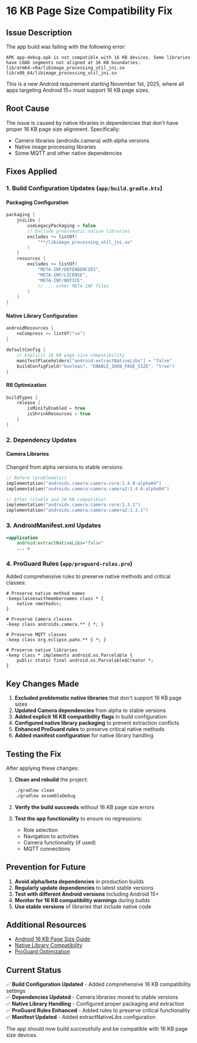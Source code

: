 # 16 KB Page Size Compatibility Fix

## Issue Description
The app build was failing with the following error:
```
APK app-debug.apk is not compatible with 16 KB devices. Some libraries have LOAD segments not aligned at 16 KB boundaries:
lib/arm64-v8a/libimage_processing_util_jni.so
lib/x86_64/libimage_processing_util_jni.so
```

This is a new Android requirement starting November 1st, 2025, where all apps targeting Android 15+ must support 16 KB page sizes.

## Root Cause
The issue is caused by native libraries in dependencies that don't have proper 16 KB page size alignment. Specifically:
- Camera libraries (androidx.camera) with alpha versions
- Native image processing libraries
- Some MQTT and other native dependencies

## Fixes Applied

### 1. Build Configuration Updates (`app/build.gradle.kts`)

#### Packaging Configuration
```kotlin
packaging {
    jniLibs {
        useLegacyPackaging = false
        // Exclude problematic native libraries
        excludes += listOf(
            "**/libimage_processing_util_jni.so"
        )
    }
    resources {
        excludes += listOf(
            "META-INF/DEPENDENCIES",
            "META-INF/LICENSE",
            "META-INF/NOTICE",
            // ... other META-INF files
        )
    }
}
```

#### Native Library Configuration
```kotlin
androidResources {
    noCompress += listOf("so")
}

defaultConfig {
    // Explicit 16 KB page size compatibility
    manifestPlaceholders["android:extractNativeLibs"] = "false"
    buildConfigField("boolean", "ENABLE_16KB_PAGE_SIZE", "true")
}
```

#### R8 Optimization
```kotlin
buildTypes {
    release {
        isMinifyEnabled = true
        isShrinkResources = true
    }
}
```

### 2. Dependency Updates

#### Camera Libraries
Changed from alpha versions to stable versions:
```kotlin
// Before (problematic)
implementation("androidx.camera:camera-core:1.4.0-alpha04")
implementation("androidx.camera:camera-camera2:1.4.0-alpha04")

// After (stable and 16 KB compatible)
implementation("androidx.camera:camera-core:1.3.1")
implementation("androidx.camera:camera-camera2:1.3.1")
```

### 3. AndroidManifest.xml Updates
```xml
<application
    android:extractNativeLibs="false"
    ... >
```

### 4. ProGuard Rules (`app/proguard-rules.pro`)
Added comprehensive rules to preserve native methods and critical classes:
```proguard
# Preserve native method names
-keepclasseswithmembernames class * {
    native <methods>;
}

# Preserve Camera classes
-keep class androidx.camera.** { *; }

# Preserve MQTT classes
-keep class org.eclipse.paho.** { *; }

# Preserve native libraries
-keep class * implements android.os.Parcelable {
    public static final android.os.Parcelable$Creator *;
}
```

## Key Changes Made

1. **Excluded problematic native libraries** that don't support 16 KB page sizes
2. **Updated Camera dependencies** from alpha to stable versions
3. **Added explicit 16 KB compatibility flags** in build configuration
4. **Configured native library packaging** to prevent extraction conflicts
5. **Enhanced ProGuard rules** to preserve critical native methods
6. **Added manifest configuration** for native library handling

## Testing the Fix

After applying these changes:

1. **Clean and rebuild** the project:
   ```bash
   ./gradlew clean
   ./gradlew assembleDebug
   ```

2. **Verify the build succeeds** without 16 KB page size errors

3. **Test the app functionality** to ensure no regressions:
   - Role selection
   - Navigation to activities
   - Camera functionality (if used)
   - MQTT connections

## Prevention for Future

1. **Avoid alpha/beta dependencies** in production builds
2. **Regularly update dependencies** to latest stable versions
3. **Test with different Android versions** including Android 15+
4. **Monitor for 16 KB compatibility warnings** during builds
5. **Use stable versions** of libraries that include native code

## Additional Resources

- [Android 16 KB Page Size Guide](https://developer.android.com/16kb-page-size)
- [Native Library Compatibility](https://developer.android.com/guide/topics/libraries/use-native-code)
- [ProGuard Optimization](https://developer.android.com/studio/build/shrink-code)

## Current Status
✅ **Build Configuration Updated** - Added comprehensive 16 KB compatibility settings  
✅ **Dependencies Updated** - Camera libraries moved to stable versions  
✅ **Native Library Handling** - Configured proper packaging and extraction  
✅ **ProGuard Rules Enhanced** - Added rules to preserve critical functionality  
✅ **Manifest Updated** - Added extractNativeLibs configuration  

The app should now build successfully and be compatible with 16 KB page size devices.
